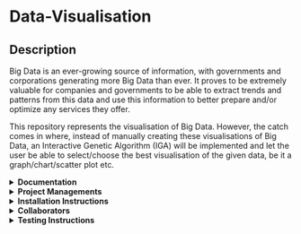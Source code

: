 # Data-Visualisation

## Description
Big Data is an ever-growing source of information, with governments and corporations generating more Big Data than ever. 
It proves to be extremely valuable for companies and governments to be able to extract trends and patterns from this data and use this information to better prepare and/or optimize any services they offer. 

This repository represents the visualisation of Big Data. However, the catch comes in where, instead of manually creating these visualisations of Big Data, an Interactive Genetic Algorithm (IGA) will be implemented and let the user be able to select/choose the best visualisation of the given data, be it a graph/chart/scatter plot etc. 


<details>
  <summary><b>Documentation</b></summary> <br>
   <a href="#">SRS Document</a><br>
</details>

<details>
  <summary><b>Project Managements</b></summary> <br>
  <a href="https://github.com/COS301-SE-2020/Data-Visualisation#workspaces/data-visualization-5ed11ab3600f3c0e9851753e/board?repos=266792939">Project Management tool (Accessed via ZenHub) ![ZenHub](https://i.imgur.com/Qqg8JhO.png)</a><br>
</details>

<details>
  <summary><b>Installation Instructions</b></summary> <br>
</details>
  
<details>
  <summary><b>Collaborators</b></summary> <br>
  
> <b> Elna Pistorius</b>
* <a href="https://elnapistorius.github.io/my-website/index.html"> Individual github.io profile </a>
* <details>
   <summary><b>What I Did </b></summary>
   <br>
   </details>
> <b> Byron Tomkinson </b>
* <a href="https://byrongt12.github.io/profile/"> Individual github.io profile </a>
* <details>
   <summary><b>What I Did </b></summary>
   <br>
   </details>
> <b> Marco Lombaard </b>
* <a href="FlameReynard.github.io"> Individual github.io profile </a>
* <details>
   <summary><b>What I Did </b></summary>
   <br>
   </details>
> <b> Phillip Shulze </b>
* <a href="phillipstemmlar.github.io"> Individual github.io profile </a>
* <details>
   <summary><b>What I Did </b></summary>
   <br>
   </details>
> <b> Gian Uys </b>
 * <a href="mruys.github.io"> Individual github.io profile </a>
  * <details>
     <summary><b>What I Did </b></summary>
     <br>
</details>

</details>
<details>
  <summary><b>Testing Instructions</b></summary> <br>
</details>
